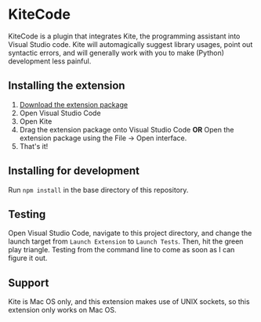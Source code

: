 # KiteCode

KiteCode is a plugin that integrates Kite, the programming assistant into Visual Studio code. Kite will automagically suggest library usages, point out syntactic errors, and will generally work with you to make (Python) development less painful.

## Installing the extension

1. [Download the extension package](https://github.com/bnookala/plugins/raw/master/kitecode/KiteCode-0.1.0.vsix)
2. Open Visual Studio Code
3. Open Kite
4. Drag the extension package onto Visual Studio Code **OR** Open the extension package using the File -> Open interface.
5. That's it!


## Installing for development

Run ```npm install``` in the base directory of this repository.

## Testing

Open Visual Studio Code, navigate to this project directory, and change the launch target from `Launch Extension` to `Launch Tests`. Then, hit the green play triangle. Testing from the command line to come as soon as I can figure it out.

## Support

Kite is Mac OS only, and this extension makes use of UNIX sockets, so this extension only works on Mac OS.

